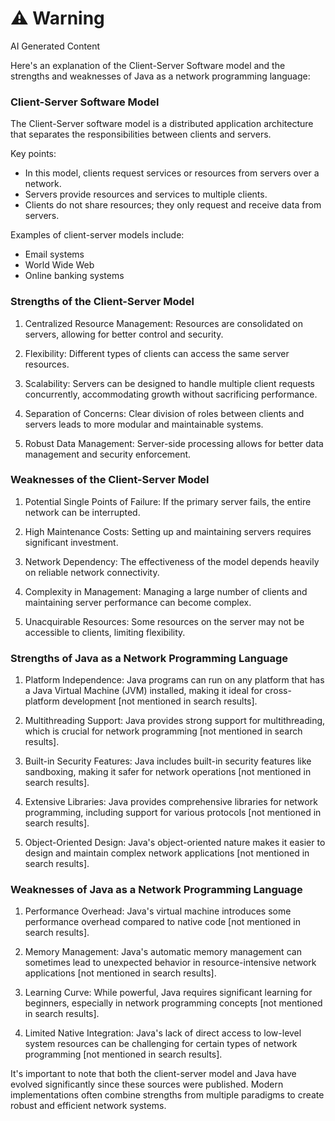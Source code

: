 <div class="warning"><h1>⚠️ Warning</h1><span>AI Generated Content</span></div>


Here's an explanation of the Client-Server Software model and the strengths and weaknesses of Java as a network programming language:

### Client-Server Software Model

The Client-Server software model is a distributed application architecture that separates the responsibilities between clients and servers. 

Key points:
- In this model, clients request services or resources from servers over a network.
- Servers provide resources and services to multiple clients.
- Clients do not share resources; they only request and receive data from servers.

Examples of client-server models include:
- Email systems
- World Wide Web
- Online banking systems

### Strengths of the Client-Server Model

1. Centralized Resource Management: Resources are consolidated on servers, allowing for better control and security.

2. Flexibility: Different types of clients can access the same server resources.

3. Scalability: Servers can be designed to handle multiple client requests concurrently, accommodating growth without sacrificing performance.

4. Separation of Concerns: Clear division of roles between clients and servers leads to more modular and maintainable systems.

5. Robust Data Management: Server-side processing allows for better data management and security enforcement.

### Weaknesses of the Client-Server Model

1. Potential Single Points of Failure: If the primary server fails, the entire network can be interrupted.

2. High Maintenance Costs: Setting up and maintaining servers requires significant investment.

3. Network Dependency: The effectiveness of the model depends heavily on reliable network connectivity.

4. Complexity in Management: Managing a large number of clients and maintaining server performance can become complex.

5. Unacquirable Resources: Some resources on the server may not be accessible to clients, limiting flexibility.

### Strengths of Java as a Network Programming Language

1. Platform Independence: Java programs can run on any platform that has a Java Virtual Machine (JVM) installed, making it ideal for cross-platform development [not mentioned in search results].

2. Multithreading Support: Java provides strong support for multithreading, which is crucial for network programming [not mentioned in search results].

3. Built-in Security Features: Java includes built-in security features like sandboxing, making it safer for network operations [not mentioned in search results].

4. Extensive Libraries: Java provides comprehensive libraries for network programming, including support for various protocols [not mentioned in search results].

5. Object-Oriented Design: Java's object-oriented nature makes it easier to design and maintain complex network applications [not mentioned in search results].

### Weaknesses of Java as a Network Programming Language

1. Performance Overhead: Java's virtual machine introduces some performance overhead compared to native code [not mentioned in search results].

2. Memory Management: Java's automatic memory management can sometimes lead to unexpected behavior in resource-intensive network applications [not mentioned in search results].

3. Learning Curve: While powerful, Java requires significant learning for beginners, especially in network programming concepts [not mentioned in search results].

4. Limited Native Integration: Java's lack of direct access to low-level system resources can be challenging for certain types of network programming [not mentioned in search results].

It's important to note that both the client-server model and Java have evolved significantly since these sources were published. Modern implementations often combine strengths from multiple paradigms to create robust and efficient network systems.